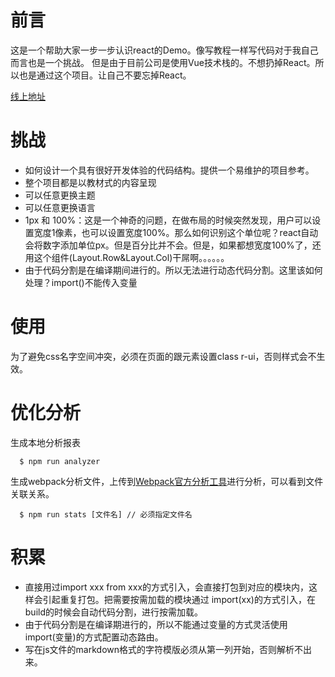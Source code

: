 # 前言
这是一个帮助大家一步一步认识react的Demo。像写教程一样写代码对于我自己而言也是一个挑战。
但是由于目前公司是使用Vue技术栈的。不想扔掉React。所以也是通过这个项目。让自己不要忘掉React。

[线上地址](http://111.231.222.199:5000/)

# 挑战
- 如何设计一个具有很好开发体验的代码结构。提供一个易维护的项目参考。
- 整个项目都是以教材式的内容呈现
- 可以任意更换主题
- 可以任意更换语言
- 1px 和 100%：这是一个神奇的问题，在做布局的时候突然发现，用户可以设置宽度1像素，也可以设置宽度100%。那么如何识别这个单位呢？react自动会将数字添加单位px。但是百分比并不会。但是，如果都想宽度100%了，还用这个组件(Layout.Row&Layout.Col)干屌啊。。。。。。
- 由于代码分割是在编译期间进行的。所以无法进行动态代码分割。这里该如何处理？import()不能传入变量

# 使用
为了避免css名字空间冲突，必须在页面的跟元素设置class r-ui，否则样式会不生效。

# 优化分析

生成本地分析报表
```shell
  $ npm run analyzer
```

生成webpack分析文件，上传到[Webpack官方分析工具](webpack.github.io/analyse/)进行分析，可以看到文件关联关系。
```shell
  $ npm run stats [文件名] // 必须指定文件名
```

# 积累
- 直接用过import xxx from xxx的方式引入，会直接打包到对应的模块内，这样会引起重复打包。把需要按需加载的模块通过 import(xx)的方式引入，在build的时候会自动代码分割，进行按需加载。
- 由于代码分割是在编译期进行的，所以不能通过变量的方式灵活使用import(变量)的方式配置动态路由。
- 写在js文件的markdown格式的字符模版必须从第一列开始，否则解析不出来。